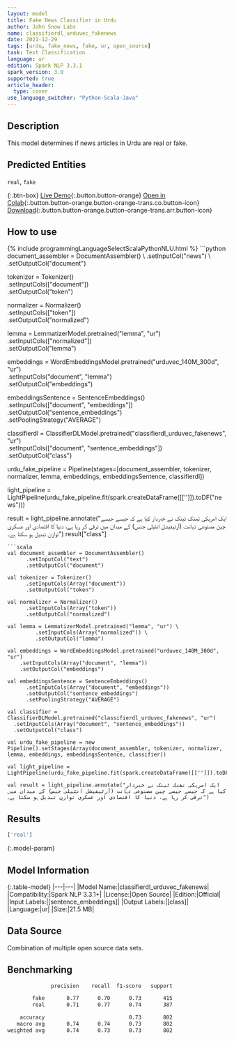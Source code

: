 ```yaml
---
layout: model
title: Fake News Classifier in Urdu
author: John Snow Labs
name: classifierdl_urduvec_fakenews
date: 2021-12-29
tags: [urdu, fake_news, fake, ur, open_source]
task: Text Classification
language: ur
edition: Spark NLP 3.3.1
spark_version: 3.0
supported: true
article_header:
  type: cover
use_language_switcher: "Python-Scala-Java"
---
```


## Description

This model determines if news articles in Urdu are real or fake.

## Predicted Entities

`real`, `fake`

{:.btn-box}
[Live Demo](https://demo.johnsnowlabs.com/public/CLASSIFICATION_UR_FAKENEWS/){:.button.button-orange}
[Open in Colab](https://colab.research.google.com/github/JohnSnowLabs/spark-nlp-workshop/blob/master/tutorials/streamlit_notebooks/CLASSIFICATION_UR_FAKENEWS.ipynb){:.button.button-orange.button-orange-trans.co.button-icon}
[Download](https://s3.amazonaws.com/auxdata.johnsnowlabs.com/public/models/classifierdl_urduvec_fakenews_ur_3.3.1_3.0_1640771335815.zip){:.button.button-orange.button-orange-trans.arr.button-icon}

## How to use



<div class="tabs-box" markdown="1">
{% include programmingLanguageSelectScalaPythonNLU.html %}
```python
document_assembler = DocumentAssembler() \
      .setInputCol("news") \
      .setOutputCol("document")

tokenizer = Tokenizer() \
      .setInputCols(["document"]) \
      .setOutputCol("token")
    
normalizer = Normalizer() \
      .setInputCols(["token"]) \
      .setOutputCol("normalized")

lemma = LemmatizerModel.pretrained("lemma", "ur") \
         .setInputCols(["normalized"]) \
         .setOutputCol("lemma")

embeddings = WordEmbeddingsModel.pretrained("urduvec_140M_300d", "ur") \
      .setInputCols("document", "lemma") \
      .setOutputCol("embeddings")

embeddingsSentence = SentenceEmbeddings() \
      .setInputCols(["document", "embeddings"]) \
      .setOutputCol("sentence_embeddings") \
      .setPoolingStrategy("AVERAGE")

classifierdl = ClassifierDLModel.pretrained("classifierdl_urduvec_fakenews", "ur") \
  .setInputCols(["document", "sentence_embeddings"]) \
  .setOutputCol("class")

urdu_fake_pipeline = Pipeline(stages=[document_assembler, tokenizer, normalizer, lemma, embeddings, embeddingsSentence, classifierdl])

light_pipeline = LightPipeline(urdu_fake_pipeline.fit(spark.createDataFrame([['']]).toDF("news")))

result = light_pipeline.annotate("ایک امریکی تھنک ٹینک نے خبردار کیا ہے کہ جیسے جیسے چین مصنوعی ذہانت (آرٹیفیشل انٹیلی جنس) کے میدان میں ترقی کر رہا ہے، دنیا کا اقتصادی اور عسکری توازن تبدیل ہو سکتا ہے۔")
result["class"]
```
```scala
val document_assembler = DocumentAssembler()
      .setInputCol("text")
      .setOutputCol("document")

val tokenizer = Tokenizer()
      .setInputCols(Array("document"))
      .setOutputCol("token")
    
val normalizer = Normalizer()
      .setInputCols(Array("token"))
      .setOutputCol("normalized")

val lemma = LemmatizerModel.pretrained("lemma", "ur") \
         .setInputCols(Array("normalized")) \
         .setOutputCol("lemma")

val embeddings = WordEmbeddingsModel.pretrained("urduvec_140M_300d", "ur")
    .setInputCols(Array("document", "lemma"))
    .setOutputCol("embeddings")

val embeddingsSentence = SentenceEmbeddings()
      .setInputCols(Array("document", "embeddings"))
      .setOutputCol("sentence_embeddings")
      .setPoolingStrategy("AVERAGE")

val classifier = ClassifierDLModel.pretrained("classifierdl_urduvec_fakenews", "ur")
  .setInputCols(Array("document", "sentence_embeddings"))
  .setOutputCol("class")

val urdu_fake_pipeline = new Pipeline().setStages(Array(document_assembler, tokenizer, normalizer, lemma, embeddings, embeddingsSentence, classifier))

val light_pipeline = LightPipeline(urdu_fake_pipeline.fit(spark.createDataFrame([['']]).toDF("text")))

val result = light_pipeline.annotate("ایک امریکی تھنک ٹینک نے خبردار کیا ہے کہ جیسے جیسے چین مصنوعی ذہانت (آرٹیفیشل انٹیلی جنس) کے میدان میں ترقی کر رہا ہے، دنیا کا اقتصادی اور عسکری توازن تبدیل ہو سکتا ہے۔")
```
</div>

## Results

```bash
['real']
```

{:.model-param}
## Model Information

{:.table-model}
|---|---|
|Model Name:|classifierdl_urduvec_fakenews|
|Compatibility:|Spark NLP 3.3.1+|
|License:|Open Source|
|Edition:|Official|
|Input Labels:|[sentence_embeddings]|
|Output Labels:|[class]|
|Language:|ur|
|Size:|21.5 MB|

## Data Source

Combination of multiple open source data sets.

## Benchmarking

```bash
              precision    recall  f1-score   support

        fake       0.77      0.70      0.73       415
        real       0.71      0.77      0.74       387

    accuracy                           0.73       802
   macro avg       0.74      0.74      0.73       802
weighted avg       0.74      0.73      0.73       802
```
